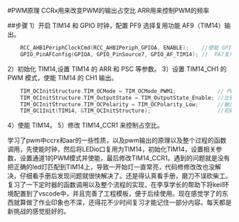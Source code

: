 <!--
 * @Author: YTL2814454117 2814454117@qq.com
 * @Date: 2022-08-12 15:00:25
 * @LastEditors: YTL2814454117 2814454117@qq.com
 * @LastEditTime: 2022-08-12 22:24:14
 * @FilePath: \proj_8.12\README.md
 * @Description: 这是默认设置,请设置`customMade`, 打开koroFileHeader查看配置 进行设置: https://github.com/OBKoro1/koro1FileHeader/wiki/%E9%85%8D%E7%BD%AE
-->
#PWM原理
CCRx用来改变PWM的输出占空比 
ARR用来控制PWM的频率

##步骤
1）开启 TIM14 和 GPIO 时钟，配置 PF9 选择复用功能 AF9（TIM14）输出。
```C
    RCC_AHB1PeriphClockCmd(RCC_AHB1Periph_GPIOA, ENABLE);    //使能 GPIOA 时钟
    GPIO_PinAFConfig(GPIOA, GPIO_PinSource7, GPIO_AF_TIM14); //  PA7复用为 TIM14
```
2）初始化 TIM14,设置 TIM14 的 ARR 和 PSC 等参数。
3）设置 TIM14_CH1 的 PWM 模式，使能 TIM14 的 CH1 输出。
```C
    TIM_OCInitStructure.TIM_OCMode = TIM_OCMode_PWM1;             // PWM 调制模式 1
    TIM_OCInitStructure.TIM_OutputState = TIM_OutputState_Enable; //比较输出使能
    TIM_OCInitStructure.TIM_OCPolarity = TIM_OCPolarity_Low;      //输出极性低
    TIM_OC1Init(TIM14, &TIM_OCInitStructure);                     //初始化外设 TIM14OC1
```
4）使能 TIM14。
5）修改 TIM14_CCR1 来控制占空比。




学习了pwm中ccrx和aar的一些性质，以及pwm输出的原理以及整个过程的函数调用，先使能时钟，然后将LEDio口复用为TIM14，初始化TIM14，设置相关参数，设置通道1的PWM模式并使能，最后修改TIM14_CCR1。遇到的问题就是没有把正确的led灯匹配到TIM14上，导致一开始灯一直常亮，代码修修改改也没解决，仔细看手册后发现问题就很快解决了。还是得认真看手册，磨刀不误砍柴工。复习了一下定时器的函数调用以及整个流程的实现，在李享学长的帮助下将keil环境配置到了vscode中，并且完善了工程模板，便于后续使用。现在感觉学了的东西就算做了作业印象也不深，还得花不少时间复习才能记住一部分内容。每天都是新挑战的感觉挺好的。